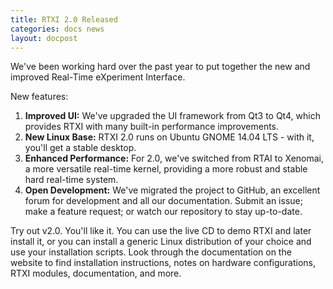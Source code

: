 ```yaml
---
title: RTXI 2.0 Released
categories: docs news
layout: docpost
---
```


We've been working hard over the past year to put together the new and improved Real-Time eXperiment Interface.  

New features:  

1. **Improved UI:** We've upgraded the UI framework from Qt3 to Qt4, which provides RTXI with many built-in performance improvements.  
2. **New Linux Base:** RTXI 2.0 runs on Ubuntu GNOME 14.04 LTS - with it, you'll get a stable desktop.  
3. **Enhanced Performance:** For 2.0, we've switched from RTAI to Xenomai, a more versatile real-time kernel, providing a more robust and stable hard real-time system.  
4. **Open Development:** We've migrated the project to GitHub, an excellent forum for development and all our documentation. Submit an issue; make a feature request; or watch our repository to stay up-to-date.  

Try out v2.0. You'll like it. You can use the live CD to demo RTXI and later install it, or you can install a generic Linux distribution of your choice and use your installation scripts. Look through the documentation on the website to find installation instructions, notes on hardware configurations, RTXI modules, documentation, and more.  
